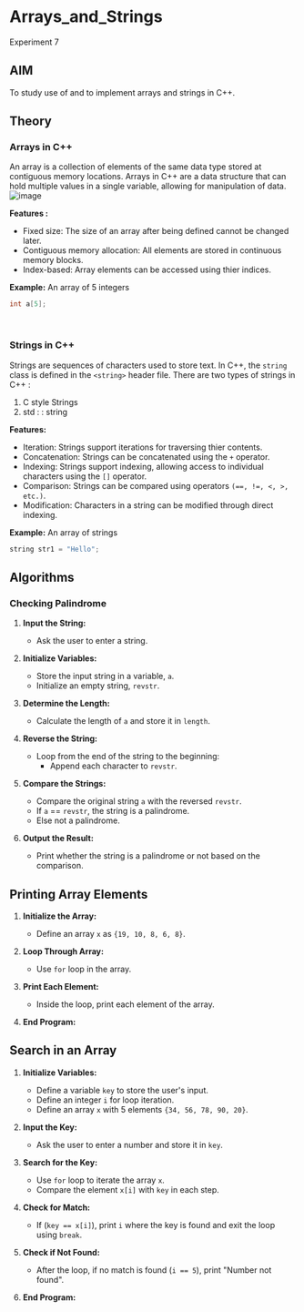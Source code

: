 # Arrays_and_Strings
Experiment 7


## AIM
To study use of and to implement arrays and strings in C++.

## Theory

### Arrays in C++
An array is a collection of elements of the same data type stored at contiguous memory locations. Arrays in C++ are a data structure that can hold multiple values in a single variable, allowing for manipulation of data.
![image](https://github.com/user-attachments/assets/22f534ee-3dbc-4249-b0e6-a2d5f40e1371)


**Features :**
- Fixed size: The size of an array after being defined cannot be changed later.
- Contiguous memory allocation: All elements are stored in continuous memory blocks.
- Index-based: Array elements can be accessed using thier indices.

**Example:**
An array of 5 integers
```cpp
int a[5]; 
```
<br>


### Strings in C++
Strings are sequences of characters used to store text. In C++, the `string` class is defined in the ```<string>``` header file. There are two types of strings in C++ : <br>
1. C style Strings
2. std : : string

**Features:**
- Iteration: Strings support iterations for traversing thier contents.
- Concatenation: Strings can be concatenated using the `+` operator.
- Indexing: Strings support indexing, allowing access to individual characters using the `[]` operator.
- Comparison: Strings can be compared using operators `(==, !=, <, >, etc.)`.
- Modification: Characters in a string can be modified through direct indexing.

**Example:**
An array of strings
```cpp
string str1 = "Hello"; 
```
## Algorithms
### Checking Palindrome


1. **Input the String:**
   - Ask the user to enter a string.

2. **Initialize Variables:**
   - Store the input string in a variable, `a`.
   - Initialize an empty string, `revstr`.

3. **Determine the Length:**
   - Calculate the length of `a` and store it in `length`.

4. **Reverse the String:**
   - Loop from the end of the string to the beginning:
     - Append each character to `revstr`.

5. **Compare the Strings:**
   - Compare the original string `a` with the reversed `revstr`.
   - If `a` == `revstr`, the string is a palindrome.
   - Else not a palindrome.

6. **Output the Result:**
   - Print whether the string is a palindrome or not based on the comparison.


## Printing Array Elements

1. **Initialize the Array:**
   - Define an array `x` as  `{19, 10, 8, 6, 8}`.

2. **Loop Through Array:**
   - Use `for` loop in the array.

3. **Print Each Element:**
   - Inside the loop, print each element of the array.

4. **End Program:**



## Search in an Array


1. **Initialize Variables:**
   - Define a variable `key` to store the user's input.
   - Define an integer `i` for loop iteration.
   - Define an array `x` with 5 elements `{34, 56, 78, 90, 20}`.

2. **Input the Key:**
   - Ask the user to enter a number and store it in `key`.

3. **Search for the Key:**
   - Use `for` loop to iterate the array `x`.
   - Compare the element `x[i]` with `key` in each step.

4. **Check for Match:**
   - If (`key == x[i]`), print `i` where the key is found and exit the loop using `break`.

5. **Check if Not Found:**
   - After the loop, if no match is found (`i == 5`), print "Number not found".

6. **End Program:**


